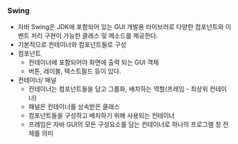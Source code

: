
### Swing 
 -  자바 Swing은 JDK에 포함되어 있는 GUI 개발용 라이브러로 다양한 컴포넌트와 이벤트 처리 구현이 가능한 클래스 및 메소드를 제공한다.
 - 기본적으로 컨테이너와 컴포넌트들로 구성
 - 컴포넌트
	 - 컨테이너에 포함되어야 화면에 출력 되는 GUI 객체
	 - 버튼, 레이블, 텍스트필드 등이 있다.
-  컨테이너/ 패널
	- 컨테이너는 컴포넌트들을 담고 그룹화, 배치하는 역할(프레임 - 최상위 컨테이너)
	-  패널은 컨테이너를 상속받은 클래스
	- 컴포넌트들을 구성하고 배치하기 위해 사용되는 컨테이너
	-  프레임은 자바 GUI의 모든 구성요소를 담는 컨테이너로 하나의 프로그램 창 전체를 의미


